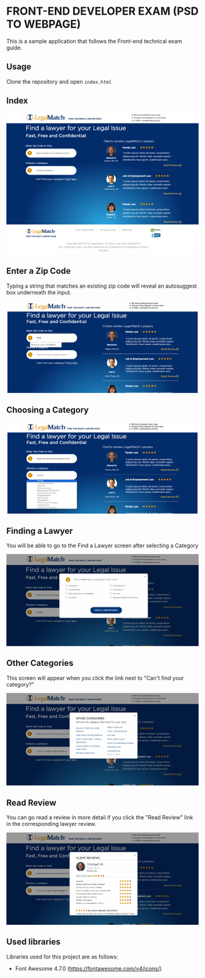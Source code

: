 # FRONT-END DEVELOPER EXAM (PSD TO WEBPAGE)

This is a sample application that follows the Front-end technical exam guide.

## Usage

Clone the repository and open `index.html`

## Index

![Screenshot](assets/README_images/index.png)

## Enter a Zip Code

Typing a string that matches an existing zip code will reveal an autosuggest box underneath the input.

![Screenshot](assets/README_images/zip_code.png)

## Choosing a Category

![Screenshot](assets/README_images/choose_category.png)

## Finding a Lawyer

You will be able to go to the Find a Lawyer screen after selecting a Category

![Screenshot](assets/README_images/find_lawyer.png)

## Other Categories

This screen will appear when you click the link next to "Can't find your category?"

![Screenshot](assets/README_images/other_categories.png)

## Read Review

You can go read a review in more detail if you click the "Read Review" link in the corresponding lawyer review.

![Screenshot](assets/README_images/read_review.png)

## Used libraries

Libraries used for this project are as follows:

- Font Awesome 4.7.0 (https://fontawesome.com/v4/icons/)